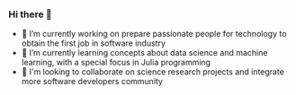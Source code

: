 ### Hi there 👋

- 🔭 I’m currently working on prepare passionate people for technology to obtain the first job in software industry
- 🌱 I’m currently learning concepts about data science and machine learning, with a special focus in Julia programming
- 👯 I'm looking to collaborate on science research projects  and integrate more software developers community


<!--
**JohnFlorez25/JohnFlorez25** is a ✨ _special_ ✨ repository because its `README.md` (this file) appears on your GitHub profile.

Here are some ideas to get you started:

- 🔭 I’m currently working on ...
- 🌱 I’m currently learning ...
- 👯 I’m looking to collaborate on ...
- 🤔 I’m looking for help with ...
- 💬 Ask me about ...
- 📫 How to reach me: ...
- 😄 Pronouns: ...
- ⚡ Fun fact: ...
-->
